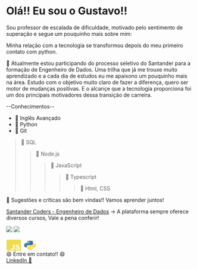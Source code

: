 <div>
<h1>Olá!! Eu sou o Gustavo!!</h1>
<p>Sou professor de escalada de dificuldade, motivado pelo sentimento de superação e segue um pouquinho mais sobre mim:</p>
<p> Minha relação com a tecnologia se transformou depois do meu primeiro contato com python.
 <p>🔭 Atualmente estou participando do processo seletivo do Santander para a formação de Engenheiro de Dados. Uma trilha que já me trouxe muito aprendizado e a cada dia de estudos eu me apaixono um pouquinho mais na área.
 Estudo com o objetivo muito claro de fazer a diferença, quero ser motor de mudanças positivas. E o alcançe que a tecnologia proporciona foi um dos principais motivadores dessa transição de carreira.
 </p>
 
 --Conhecimentos--

* 🌱 Inglês Avançado
* 🌱 Python
* 🌱 Git

> 🌱 SQL 
>> 🌱 Node.js
>>> 🌱 JavaScript
>>>> 🌱 Typescript
>>>>> 🌱 Html, CSS

🤔 Sugestões e críticas são bem vindas!! Vamos aprender juntos! <br/>

 [Santander Coders - Engenheiro de Dados](https://letscode.com.br/processos-seletivos/santander-coders "Cronograma||Realização pela plataforma Let's Code") -> A plataforma sempre oferece diversos cursos, Vale a pena conferir!

</div>
 <div>
  <img height="166em" src="https://github-readme-stats.vercel.app/api?username=GustavoH-Santos&show_icons=true&theme=dark&include_all_commits=true&count_private=true"/>
  
 <img height="166em" src="https://github-readme-stats.vercel.app/api/top-langs/?username=GustavoH-Santos&layout=compact&langs_count=7&theme=dark"/>
  </div>
  
  <div style="display: inline"><br>
  <img align="center" alt="Rafa-Js" height="30" width="40" src="https://raw.githubusercontent.com/devicons/devicon/master/icons/javascript/javascript-plain.svg">

  <img align="center" alt="Rafa-Python" height="30" width="40" src="https://raw.githubusercontent.com/devicons/devicon/master/icons/python/python-original.svg">
  </div> <br/>
😄 Entre em contato!! 😄 <br/>  
  <a href="https://www.linkedin.com/in/gustavo-santos-950948231/"> LinkedIn 🚀 </a> 
  
